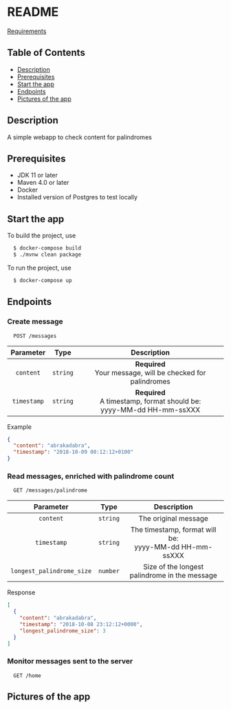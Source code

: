 README
======

[Requirements](Requirements.md)

## Table of Contents

- [Description](#description)
- [Prerequisites](#prerequisites)
- [Start the app](#start-the-app)
- [Endpoints](#endpoints)
- [Pictures of the app](#pictures-of-the-app)

## Description

A simple webapp to check content for palindromes

## Prerequisites

* JDK 11 or later
* Maven 4.0 or later
* Docker
* Installed version of Postgres to test locally

## Start the app

To build the project, use
```bash
  $ docker-compose build
  $ ./mvnw clean package
```

To run the project, use
```bash
  $ docker-compose up
```

## Endpoints

### Create message
```http
  POST /messages
```
| Parameter | Type | Description |
| :---: | :---: | :---: |
| `content` | `string` | **Required** <br> Your message, will be checked for palindromes |
| `timestamp` | `string` | **Required** <br> A timestamp, format should be: <br> yyyy-MM-dd HH-mm-ssXXX |
Example
```json
{
  "content": "abrakadabra",
  "timestamp": "2018-10-09 00:12:12+0100"
}
```

### Read messages, enriched with palindrome count
```http
  GET /messages/palindrome
```
| Parameter | Type | Description |
| :---: | :---: | :---: |
| `content` | `string` | The original message |
| `timestamp` | `string` | The timestamp, format will be: <br> yyyy-MM-dd HH-mm-ssXXX |
| `longest_palindrome_size` | `number` | Size of the longest palindrome in the message
Response
```json
[
  {   
    "content": "abrakadabra",
    "timestamp": "2018-10-08 23:12:12+0000",
    "longest_palindrome_size": 3
  }
]
```

### Monitor messages sent to the server
```http
  GET /home
``` 

## Pictures of the app